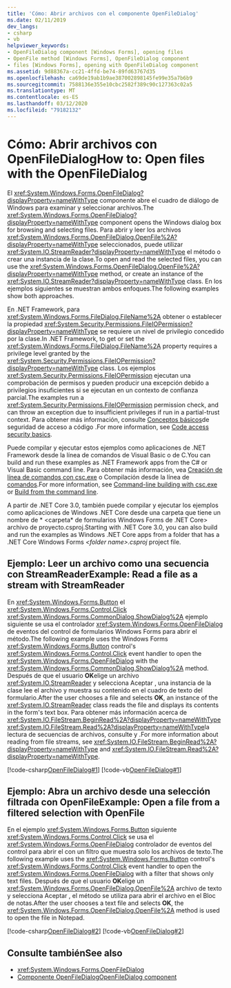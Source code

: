 ```yaml
---
title: 'Cómo: Abrir archivos con el componente OpenFileDialog'
ms.date: 02/11/2019
dev_langs:
- csharp
- vb
helpviewer_keywords:
- OpenFileDialog component [Windows Forms], opening files
- OpenFile method [Windows Forms], OpenFileDialog component
- files [Windows Forms], opening with OpenFileDialog component
ms.assetid: 9d88367a-cc21-4ffd-be74-89fd63767d35
ms.openlocfilehash: ca69de19ab1b9ae387002898145fe99e35a7b6b9
ms.sourcegitcommit: 7588136e355e10cbc2582f389c90c127363c02a5
ms.translationtype: MT
ms.contentlocale: es-ES
ms.lasthandoff: 03/12/2020
ms.locfileid: "79182132"
---
```

# <a name="how-to-open-files-with-the-openfiledialog"></a><span data-ttu-id="6e971-102">Cómo: Abrir archivos con OpenFileDialog</span><span class="sxs-lookup"><span data-stu-id="6e971-102">How to: Open files with the OpenFileDialog</span></span>

<span data-ttu-id="6e971-103">El <xref:System.Windows.Forms.OpenFileDialog?displayProperty=nameWithType> componente abre el cuadro de diálogo de Windows para examinar y seleccionar archivos.</span><span class="sxs-lookup"><span data-stu-id="6e971-103">The <xref:System.Windows.Forms.OpenFileDialog?displayProperty=nameWithType> component opens the Windows dialog box for browsing and selecting files.</span></span> <span data-ttu-id="6e971-104">Para abrir y leer los archivos <xref:System.Windows.Forms.OpenFileDialog.OpenFile%2A?displayProperty=nameWithType> seleccionados, puede utilizar <xref:System.IO.StreamReader?displayProperty=nameWithType> el método o crear una instancia de la clase.</span><span class="sxs-lookup"><span data-stu-id="6e971-104">To open and read the selected files, you can use the <xref:System.Windows.Forms.OpenFileDialog.OpenFile%2A?displayProperty=nameWithType> method, or create an instance of the <xref:System.IO.StreamReader?displayProperty=nameWithType> class.</span></span> <span data-ttu-id="6e971-105">En los ejemplos siguientes se muestran ambos enfoques.</span><span class="sxs-lookup"><span data-stu-id="6e971-105">The following examples show both approaches.</span></span>

<span data-ttu-id="6e971-106">En .NET Framework, para <xref:System.Windows.Forms.FileDialog.FileName%2A> obtener o establecer la propiedad <xref:System.Security.Permissions.FileIOPermission?displayProperty=nameWithType> se requiere un nivel de privilegio concedido por la clase.</span><span class="sxs-lookup"><span data-stu-id="6e971-106">In .NET Framework, to get or set the <xref:System.Windows.Forms.FileDialog.FileName%2A> property requires a privilege level granted by the <xref:System.Security.Permissions.FileIOPermission?displayProperty=nameWithType> class.</span></span> <span data-ttu-id="6e971-107">Los ejemplos <xref:System.Security.Permissions.FileIOPermission> ejecutan una comprobación de permisos y pueden producir una excepción debido a privilegios insuficientes si se ejecutan en un contexto de confianza parcial.</span><span class="sxs-lookup"><span data-stu-id="6e971-107">The examples run a <xref:System.Security.Permissions.FileIOPermission> permission check, and can throw an exception due to insufficient privileges if run in a partial-trust context.</span></span> <span data-ttu-id="6e971-108">Para obtener más información, consulte [Conceptos básicos](../../misc/code-access-security-basics.md)de seguridad de acceso a código .</span><span class="sxs-lookup"><span data-stu-id="6e971-108">For more information, see [Code access security basics](../../misc/code-access-security-basics.md).</span></span>

<span data-ttu-id="6e971-109">Puede compilar y ejecutar estos ejemplos como aplicaciones de .NET Framework desde la línea de comandos de Visual Basic o de C.</span><span class="sxs-lookup"><span data-stu-id="6e971-109">You can build and run these examples as .NET Framework apps from the C# or Visual Basic command line.</span></span> <span data-ttu-id="6e971-110">Para obtener más información, vea [Creación de línea de comandos con csc.exe](../../../csharp/language-reference/compiler-options/command-line-building-with-csc-exe.md) o Compilación desde la línea de [comandos](../../../visual-basic/reference/command-line-compiler/building-from-the-command-line.md).</span><span class="sxs-lookup"><span data-stu-id="6e971-110">For more information, see [Command-line building with csc.exe](../../../csharp/language-reference/compiler-options/command-line-building-with-csc-exe.md) or [Build from the command line](../../../visual-basic/reference/command-line-compiler/building-from-the-command-line.md).</span></span>

<span data-ttu-id="6e971-111">A partir de .NET Core 3.0, también puede compilar y ejecutar los ejemplos como aplicaciones de Windows .NET Core desde una carpeta que tiene un nombre de \* \<carpeta\* de formularios Windows Forms de .NET Core> archivo de proyecto.csproj.</span><span class="sxs-lookup"><span data-stu-id="6e971-111">Starting with .NET Core 3.0, you can also build and run the examples as Windows .NET Core apps from a folder that has a .NET Core Windows Forms *\<folder name>.csproj* project file.</span></span>

## <a name="example-read-a-file-as-a-stream-with-streamreader"></a><span data-ttu-id="6e971-112">Ejemplo: Leer un archivo como una secuencia con StreamReader</span><span class="sxs-lookup"><span data-stu-id="6e971-112">Example: Read a file as a stream with StreamReader</span></span>  
  
<span data-ttu-id="6e971-113">En <xref:System.Windows.Forms.Button> el <xref:System.Windows.Forms.Control.Click> <xref:System.Windows.Forms.CommonDialog.ShowDialog%2A> ejemplo siguiente se usa el controlador <xref:System.Windows.Forms.OpenFileDialog> de eventos del control de formularios Windows Forms para abrir el método.</span><span class="sxs-lookup"><span data-stu-id="6e971-113">The following example uses the Windows Forms <xref:System.Windows.Forms.Button> control's <xref:System.Windows.Forms.Control.Click> event handler to open the <xref:System.Windows.Forms.OpenFileDialog> with the <xref:System.Windows.Forms.CommonDialog.ShowDialog%2A> method.</span></span> <span data-ttu-id="6e971-114">Después de que el usuario **OK**elige un archivo <xref:System.IO.StreamReader> y selecciona Aceptar , una instancia de la clase lee el archivo y muestra su contenido en el cuadro de texto del formulario.</span><span class="sxs-lookup"><span data-stu-id="6e971-114">After the user chooses a file and selects **OK**, an instance of the <xref:System.IO.StreamReader> class reads the file and displays its contents in the form's text box.</span></span> <span data-ttu-id="6e971-115">Para obtener más información acerca de <xref:System.IO.FileStream.BeginRead%2A?displayProperty=nameWithType> <xref:System.IO.FileStream.Read%2A?displayProperty=nameWithType>la lectura de secuencias de archivos, consulte y .</span><span class="sxs-lookup"><span data-stu-id="6e971-115">For more information about reading from file streams, see <xref:System.IO.FileStream.BeginRead%2A?displayProperty=nameWithType> and <xref:System.IO.FileStream.Read%2A?displayProperty=nameWithType>.</span></span>  

 [!code-csharp[OpenFileDialog#1](~/samples/snippets/winforms/open-files/example1/cs/Form1.cs)]
 [!code-vb[OpenFileDialog#1](~/samples/snippets/winforms/open-files/example1/vb/Form1.vb)]  

## <a name="example-open-a-file-from-a-filtered-selection-with-openfile"></a><span data-ttu-id="6e971-116">Ejemplo: Abra un archivo desde una selección filtrada con OpenFile</span><span class="sxs-lookup"><span data-stu-id="6e971-116">Example: Open a file from a filtered selection with OpenFile</span></span>

<span data-ttu-id="6e971-117">En el ejemplo <xref:System.Windows.Forms.Button> siguiente <xref:System.Windows.Forms.Control.Click> se usa el <xref:System.Windows.Forms.OpenFileDialog> controlador de eventos del control para abrir el con un filtro que muestra solo los archivos de texto.</span><span class="sxs-lookup"><span data-stu-id="6e971-117">The following example uses the <xref:System.Windows.Forms.Button> control's <xref:System.Windows.Forms.Control.Click> event handler to open the <xref:System.Windows.Forms.OpenFileDialog> with a filter that shows only text files.</span></span> <span data-ttu-id="6e971-118">Después de que el usuario **OK**elige un <xref:System.Windows.Forms.OpenFileDialog.OpenFile%2A> archivo de texto y selecciona Aceptar , el método se utiliza para abrir el archivo en el Bloc de notas.</span><span class="sxs-lookup"><span data-stu-id="6e971-118">After the user chooses a text file and selects **OK**, the <xref:System.Windows.Forms.OpenFileDialog.OpenFile%2A> method is used to open the file in Notepad.</span></span>

 [!code-csharp[OpenFileDialog#2](~/samples/snippets/winforms/open-files/example2/cs/Form1.cs)]
 [!code-vb[OpenFileDialog#2](~/samples/snippets/winforms/open-files/example2/vb/Form1.vb)]  

## <a name="see-also"></a><span data-ttu-id="6e971-119">Consulte también</span><span class="sxs-lookup"><span data-stu-id="6e971-119">See also</span></span>

- <xref:System.Windows.Forms.OpenFileDialog>
- [<span data-ttu-id="6e971-120">Componente OpenFileDialog</span><span class="sxs-lookup"><span data-stu-id="6e971-120">OpenFileDialog component</span></span>](openfiledialog-component-windows-forms.md)
